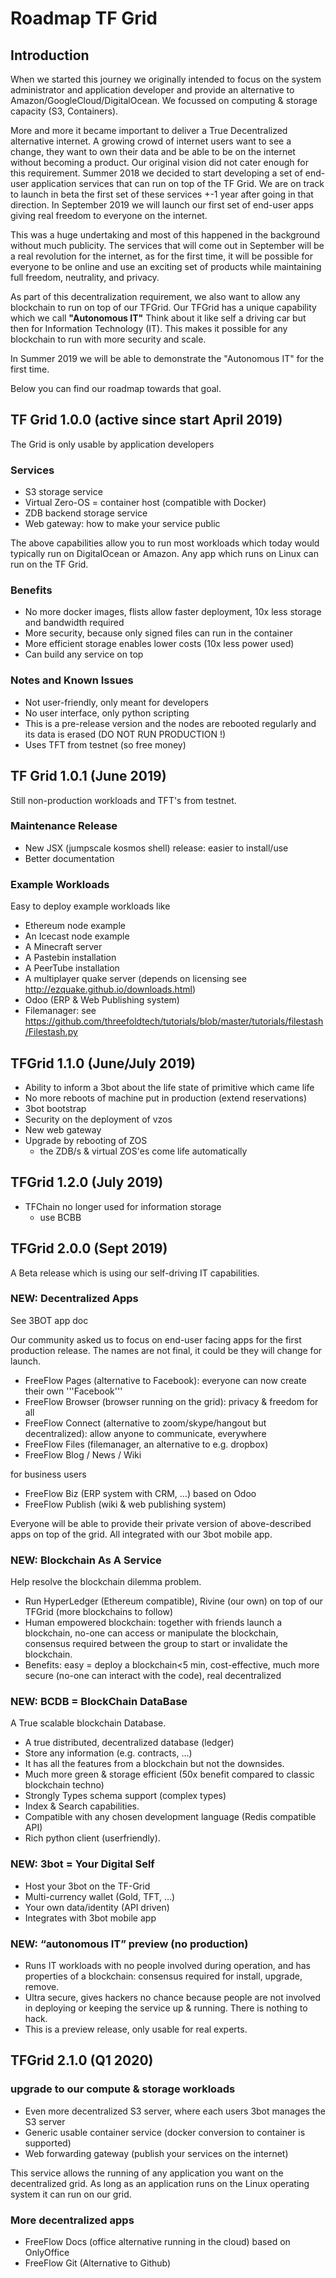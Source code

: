 # Roadmap TF Grid

## Introduction

When we started this journey we originally intended to focus on the system administrator and application developer and provide an alternative to Amazon/GoogleCloud/DigitalOcean. We focussed on computing & storage capacity (S3, Containers).

More and more it became important to deliver a True Decentralized alternative internet. A growing crowd of internet users want to see a change, they want to own their data and be able to be on the internet without becoming a product. Our original vision did not cater enough for this requirement. Summer 2018 we decided to start developing a set of end-user application services that can run on top of the TF Grid. We are on track to launch in beta the first set of these services +-1 year after going in that direction. In September 2019 we will launch our first set of end-user apps giving real freedom to everyone on the internet.

This was a huge undertaking and most of this happened in the background without much publicity.
The services that will come out in September will be a real revolution for the internet, as for the first time, it will be possible for everyone to be online and use an exciting set of products while maintaining full freedom, neutrality, and privacy.

As part of this decentralization requirement, we also want to allow any blockchain to run on top of our TFGrid. Our TFGrid has a unique capability which we call **"Autonomous IT"** Think about it like self a driving car but then for Information Technology (IT). This makes it possible for any blockchain to run with more security and scale.

In Summer 2019 we will be able to demonstrate the "Autonomous IT" for the first time.

Below you can find our roadmap towards that goal.

## TF Grid 1.0.0 (active since start April 2019)

The Grid is only usable by application developers

### Services

- S3 storage service
- Virtual Zero-OS = container host (compatible with Docker)
- ZDB backend storage service
- Web gateway: how to make your service public

The above capabilities allow you to run most workloads which today would typically run on DigitalOcean or Amazon. Any app which runs on Linux can run on the TF Grid.

### Benefits

- No more docker images, flists allow faster deployment, 10x less storage and bandwidth required 
- More security, because only signed files can run in the container
- More efficient storage enables lower costs (10x less power used)
- Can build any service on top

### Notes and Known Issues

- Not user-friendly, only meant for developers
- No user interface, only python scripting
- This is a pre-release version and the nodes are rebooted regularly and its data is erased (DO NOT RUN PRODUCTION !)
- Uses TFT from testnet (so free money)

## TF Grid 1.0.1 (June 2019)

Still non-production workloads and TFT's from testnet.

### Maintenance Release

- New JSX (jumpscale kosmos shell) release: easier to install/use
- Better documentation

### Example Workloads

Easy to deploy example workloads like

- Ethereum node example
- An Icecast node example
- A Minecraft server
- A Pastebin installation
- A PeerTube installation
- A multiplayer quake server (depends on licensing see http://ezquake.github.io/downloads.html)
- Odoo (ERP & Web Publishing system)
- Filemanager: see https://github.com/threefoldtech/tutorials/blob/master/tutorials/filestash/Filestash.py

## TFGrid 1.1.0 (June/July 2019)

- Ability to inform a 3bot about the life state of primitive which came life
- No more reboots of machine put in production (extend reservations)
- 3bot bootstrap
- Security on the deployment of vzos
- New web gateway
- Upgrade by rebooting of ZOS
  - the ZDB/s & virtual ZOS'es come life automatically


## TFGrid 1.2.0 (July 2019)

- TFChain no longer used for information storage
    - use BCBB

## TFGrid 2.0.0 (Sept 2019)

A Beta release which is using our self-driving IT capabilities.

### NEW: Decentralized Apps

See 3BOT app doc

Our community asked us to focus on end-user facing apps for the first production release.
The names are not final, it could be they will change for launch.

- FreeFlow Pages (alternative to Facebook): everyone can now create their own '''Facebook'''
- FreeFlow Browser (browser running on the grid): privacy & freedom for all
- FreeFlow Connect (alternative to zoom/skype/hangout but decentralized): allow anyone to communicate, everywhere
- FreeFlow Files (filemanager, an alternative to e.g. dropbox)
- FreeFlow Blog / News / Wiki

for business users

- FreeFlow Biz (ERP system with CRM, …) based on Odoo
- FreeFlow Publish (wiki & web publishing system)

Everyone will be able to provide their private version of above-described apps on top of the grid. 
All integrated with our 3bot mobile app.

### NEW: Blockchain As A Service

Help resolve the blockchain dilemma problem.

- Run HyperLedger (Ethereum compatible), Rivine (our own) on top of our TFGrid (more blockchains to follow)
- Human empowered blockchain: together with friends launch a blockchain, no-one can access or manipulate the blockchain, consensus required between the group to start or invalidate the blockchain.
- Benefits: easy = deploy a blockchain<5 min, cost-effective, much more secure (no-one can interact with the code), real decentralized

### NEW: BCDB = BlockChain DataBase

A True scalable blockchain Database. 

- A true distributed, decentralized database (ledger)
- Store any information (e.g. contracts, …)
- It has all the features from a blockchain but not the downsides.
- Much more green & storage efficient (50x benefit compared to classic blockchain techno)
- Strongly Types schema support (complex types)
- Index & Search capabilities.
- Compatible with any chosen development language (Redis compatible API)
- Rich python client (userfriendly).

### NEW: 3bot = Your Digital Self

- Host your 3bot on the TF-Grid
- Multi-currency wallet (Gold, TFT, …)
- Your own data/identity (API driven)
- Integrates with 3bot mobile app

### NEW: “autonomous IT” preview (no production)

- Runs IT workloads with no people involved during operation, and has properties of a blockchain: consensus required for install, upgrade, remove.
- Ultra secure, gives hackers no chance because people are not involved in deploying or keeping the service up & running. There is nothing to hack.
- This is a preview release, only usable for real experts.

## TFGrid 2.1.0 (Q1 2020)

### upgrade to our compute & storage workloads

- Even more decentralized S3 server, where each users 3bot manages the S3 server
- Generic usable container service (docker conversion to container is supported)
- Web forwarding gateway (publish your services on the internet)

This service allows the running of any application you want on the decentralized grid.
As long as an application runs on the Linux operating system it can run on our grid.

### More decentralized apps

- FreeFlow Docs (office alternative running in the cloud) based on OnlyOffice
- FreeFlow Git (Alternative to Github)





